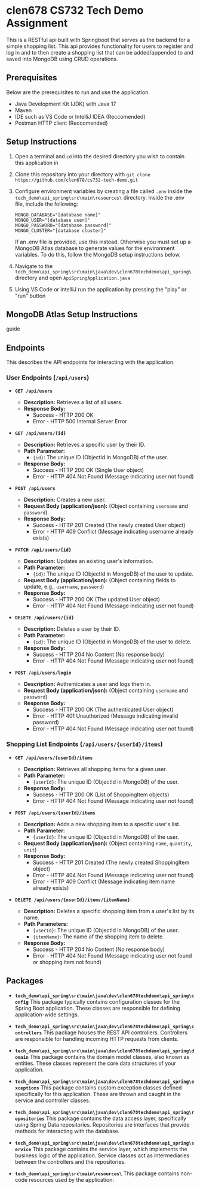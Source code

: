 # clen678 CS732 Tech Demo Assignment

This is a RESTful api built with Springboot that serves as the backend for a simple shopping list. This api provides functionality for users to register and log in and to then create a shopping list that can be added/appended to and saved into MongoDB using CRUD operations.

## Prerequisites

Below are the prerequisites to run and use the application

- Java Development Kit (JDK) with Java 17 
- Maven
- IDE such as VS Code or IntelliJ IDEA (Reccomended)
- Postman HTTP client (Reccomended)

## Setup Instructions
1. Open a terminal and `cd` into the desired directory you wish to contain this application in

2. Clone this repository into your directory with `git clone https://github.com/clen678/cs732-tech-demo.git`

3. Configure environment variables by creating a file called `.env` inside the `tech_demo\api_spring\src\main\resources\` directory. Inside the .env file, include the following: 
    ```
    MONGO_DATABASE="[database name]"
    MONGO_USER="[database user]"
    MONGO_PASSWORD="[database password]"
    MONGO_CLUSTER="[database cluster]"
    ```
    If an .env file is provided, use this instead. Otherwise you must set up a MongoDB Atlas database to generate values for the environment variables. To do this, follow the MongoDB setup instructions below.

4. Navigate to the `tech_demo\api_spring\src\main\java\dev\clen678techdemo\api_spring\` directory and open `ApiSpringApplication.java`

5. Using VS Code or IntelliJ run the application by pressing the "play" or "run" button

## MongoDB Atlas Setup Instructions

guide

## Endpoints

This describes the API endpoints for interacting with the application.

### User Endpoints (`/api/users`)

* **`GET /api/users`**
    * **Description:** Retrieves a list of all users.
    * **Response Body:**
        * Success - HTTP 200 OK
        * Error - HTTP 500 Internal Server Error

* **`GET /api/users/{id}`**
    * **Description:** Retrieves a specific user by their ID.
    * **Path Parameter:**
        * `{id}`: The unique ID (ObjectId in MongoDB) of the user.
    * **Response Body:**
        * Success - HTTP 200 OK (Single User object)
        * Error - HTTP 404 Not Found (Message indicating user not found)

* **`POST /api/users`**
    * **Description:** Creates a new user.
    * **Request Body (application/json):** (Object containing `username` and `password`)
    * **Response Body:**
        * Success - HTTP 201 Created (The newly created User object)
        * Error - HTTP 409 Conflict (Message indicating username already exists)

* **`PATCH /api/users/{id}`**
    * **Description:** Updates an existing user's information.
    * **Path Parameter:**
        * `{id}`: The unique ID (ObjectId in MongoDB) of the user to update.
    * **Request Body (application/json):** (Object containing fields to update, e.g., `username`, `password`)
    * **Response Body:**
        * Success - HTTP 200 OK (The updated User object)
        * Error - HTTP 404 Not Found (Message indicating user not found)

* **`DELETE /api/users/{id}`**
    * **Description:** Deletes a user by their ID.
    * **Path Parameter:**
        * `{id}`: The unique ID (ObjectId in MongoDB) of the user to delete.
    * **Response Body:**
        * Success - HTTP 204 No Content (No response body)
        * Error - HTTP 404 Not Found (Message indicating user not found)

* **`POST /api/users/login`**
    * **Description:** Authenticates a user and logs them in.
    * **Request Body (application/json):** (Object containing `username` and `password`)
    * **Response Body:**
        * Success - HTTP 200 OK (The authenticated User object)
        * Error - HTTP 401 Unauthorized (Message indicating invalid password)
        * Error - HTTP 404 Not Found (Message indicating user not found)

### Shopping List Endpoints (`/api/users/{userId}/items`)

* **`GET /api/users/{userId}/items`**
    * **Description:** Retrieves all shopping items for a given user.
    * **Path Parameter:**
        * `{userId}`: The unique ID (ObjectId in MongoDB) of the user.
    * **Response Body:**
        * Success - HTTP 200 OK (List of ShoppingItem objects)
        * Error - HTTP 404 Not Found (Message indicating user not found)

* **`POST /api/users/{userId}/items`**
    * **Description:** Adds a new shopping item to a specific user's list.
    * **Path Parameter:**
        * `{userId}`: The unique ID (ObjectId in MongoDB) of the user.
    * **Request Body (application/json):** (Object containing `name`, `quantity`, `unit`)
    * **Response Body:**
        * Success - HTTP 201 Created (The newly created ShoppingItem object)
        * Error - HTTP 404 Not Found (Message indicating user not found)
        * Error - HTTP 409 Conflict (Message indicating item name already exists)

* **`DELETE /api/users/{userId}/items/{itemName}`**
    * **Description:** Deletes a specific shopping item from a user's list by its name.
    * **Path Parameters:**
        * `{userId}`: The unique ID (ObjectId in MongoDB) of the user.
        * `{itemName}`: The name of the shopping item to delete.
    * **Response Body:**
        * Success - HTTP 204 No Content (No response body)
        * Error - HTTP 404 Not Found (Message indicating user not found or shopping item not found)

## Packages

* **``tech_demo\api_spring\src\main\java\dev\clen678techdemo\api_spring\config``** This package typically contains configuration classes for the Spring Boot application. These classes are responsible for defining application-wide settings.

* **``tech_demo\api_spring\src\main\java\dev\clen678techdemo\api_spring\controllers``** This package houses the REST API controllers. Controllers are responsible for handling incoming HTTP requests from clients. 

* **``tech_demo\api_spring\src\main\java\dev\clen678techdemo\api_spring\domain``** This package contains the domain model classes, also known as entities. These classes represent the core data structures of your application.

* **``tech_demo\api_spring\src\main\java\dev\clen678techdemo\api_spring\exceptions``** This package contains custom exception classes defined specifically for this application. These are thrown and caught in the service and controller classes.

* **``tech_demo\api_spring\src\main\java\dev\clen678techdemo\api_spring\repositories``** This package contains the data access layer, specifically using Spring Data repositories. Repositories are interfaces that provide methods for interacting with the database.

* **``tech_demo\api_spring\src\main\java\dev\clen678techdemo\api_spring\service``** This package contains the service layer, which implements the business logic of the application. Service classes act as intermediaries between the controllers and the repositories.

* **``tech_demo\api_spring\src\main\resources\``** This package contains non-code resources used by the application:
